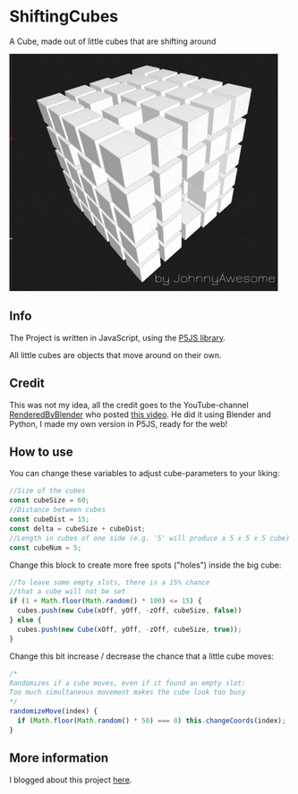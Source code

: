 # ShiftingCubes
A Cube, made out of little cubes that are shifting around

![Shifting Cubes](https://raw.githubusercontent.com/johnnyawesome/ShiftingCubes/master/ShiftingCubes/DemoImages/ShiftingCubes.gif)

## Info

The Project is written in JavaScript, using the [P5JS library](https://p5js.org/).

All little cubes are objects that move around on their own.

## Credit

This was not my idea, all the credit goes to the YouTube-channel [RenderedByBlender](https://www.youtube.com/channel/UCjwgRphtiLuhYVlEv_0sEdw) who posted [this video](https://www.youtube.com/watch?v=S7kdxLIwsIA).
He did it using Blender and Python, I made my own version in P5JS, ready for the web!

## How to use

You can change these variables to adjust cube-parameters to your liking:

```javascript
//Size of the cubes
const cubeSize = 60;
//Distance between cubes
const cubeDist = 15;
const delta = cubeSize + cubeDist;
//Length in cubes of one side (e.g. '5' will produce a 5 x 5 x 5 cube)
const cubeNum = 5;
```

Change this block to create more free spots ("holes") inside the big cube:

```js
//To leave some empty slots, there is a 15% chance
//that a cube will not be set
if (1 + Math.floor(Math.random() * 100) <= 15) {
  cubes.push(new Cube(xOff, yOff, -zOff, cubeSize, false))
} else {
  cubes.push(new Cube(xOff, yOff, -zOff, cubeSize, true));
}
```

Change this bit increase / decrease the chance that a little cube moves:

```js
/*
Randomizes if a cube moves, even if it found an empty slot:
Too much simultaneous movement makes the cube look too busy
*/
randomizeMove(index) {
  if (Math.floor(Math.random() * 50) === 0) this.changeCoords(index);
}
```

## More information

I blogged about this project [here](https://breaksome.tech/coding-shifting-cubes-in-p5js/).
